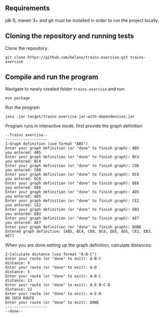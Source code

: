 ## Requirements

jdk 8, maven 3+ and git must be installed in order to run the project locally.

## Cloning the repository and running tests

Clone the repository:

`git clone https://github.com/belano/trains-exercise.git trains-exercise`

## Compile and run the program

Navigate to newly created folder `trains-exercise` and run:

`mvn package`

Run the program

`java -jar target/trains-exercise-jar-with-dependencies.jar`

Program runs in interactive mode, first provide the graph definition
```
--Trains exercise--
-------------------
1-Graph definition (use format "AB5")
Enter your graph definition (or "done" to finish graph): AB5
you entered: AB5
Enter your graph definition (or "done" to finish graph): BC4
you entered: BC4
Enter your graph definition (or "done" to finish graph): CD8
you entered: CD8
Enter your graph definition (or "done" to finish graph): DC8
you entered: DC8
Enter your graph definition (or "done" to finish graph): DE6
you entered: DE6
Enter your graph definition (or "done" to finish graph): AD5
you entered: AD5
Enter your graph definition (or "done" to finish graph): CE2
you entered: CE2
Enter your graph definition (or "done" to finish graph): EB3
you entered: EB3
Enter your graph definition (or "done" to finish graph): AE7
you entered: AE7
Enter your graph definition (or "done" to finish graph): DONE
Entered graph definition: [AB5, BC4, CD8, DC8, DE6, AD5, CE2, EB3, AE7]
```

When you are done setting up the graph definition, calculate distances:
```
2-Calculate distance (use format "A-B-C")
Enter your route (or "done" to exit): A-B-C
distance: 9
Enter your route (or "done" to exit): A-D
distance: 5
Enter your route (or "done" to exit): A-D-C
distance: 13
Enter your route (or "done" to exit): A-E-B-C-D
distance: 22
Enter your route (or "done" to exit): A-E-D
NO SUCH ROUTE
Enter your route (or "done" to exit): DONE
-------------------
--done--
```
